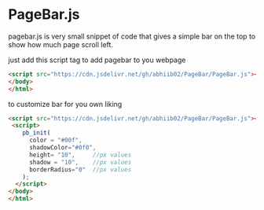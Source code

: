 # PageBar.js
pagebar.js is very small snippet of code that gives a simple bar on the top to show how much page scroll left.

just add this script tag to add pagebar to you webpage
```html
<script src="https://cdn.jsdelivr.net/gh/abhiib02/PageBar/PageBar.js"></script>
</body>
</html>
```
to customize bar for you own liking 
```html
<script src="https://cdn.jsdelivr.net/gh/abhiib02/PageBar/PageBar.js"></script>
 <script>
    pb_init(
      color = "#00f", 
      shadowColor="#0f0",
      height= "10",     //px values
      shadow = "10",    //px values
      borderRadius="0"  //px values
    );
  </script>
</body>
</html>
```
